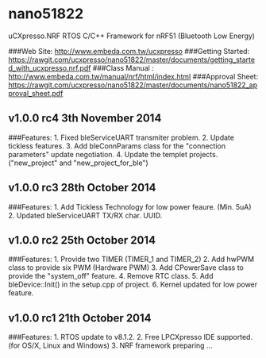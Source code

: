 nano51822
===============================
uCXpresso.NRF RTOS C/C++ Framework for nRF51 (Bluetooth Low Energy)

###Web Site: http://www.embeda.com.tw/ucxpresso
###Getting Started: https://rawgit.com/ucxpresso/nano51822/master/documents/getting_started_with_ucxpresso.nrf.pdf
###Class Manual : http://www.embeda.com.tw/manual/nrf/html/index.html
###Approval Sheet: https://rawgit.com/ucxpresso/nano51822/master/documents/nano51822_approval_sheet.pdf

v1.0.0 rc4 3th November 2014
--------------------------------
###Features: 
	1. Fixed bleServiceUART transmiter problem.
	2. Update tickless features.
	3. Add bleConnParams class for the "connection parameters" update negotiation.
	4. Update the templet projects. ("new_project" and "new_project_for_ble")

v1.0.0 rc3 28th October 2014
--------------------------------
###Features: 
	1. Add Tickless Technology for low power feaure. (Min. 5uA)
	2. Updated bleServiceUART TX/RX char. UUID.

v1.0.0 rc2 25th October 2014
--------------------------------
###Features: 
 	1. Provide two TIMER (TIMER_1 and TIMER_2)
 	2. Add hwPWM class to provide six PWM (Hardware PWM)
 	3. Add CPowerSave class to provide the "system_off" feature.
 	4. Remove RTC class.
 	5. Add bleDevice::Init() in the setup.cpp of project.
 	6. Kernel updated for low power feature.

v1.0.0 rc1 21th October 2014
--------------------------------
###Features: 
	1. RTOS update to v8.1.2.
	2. Free LPCXpresso IDE supported. (for OS/X, Linux and Windows)
	3. NRF framework preparing ...

